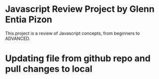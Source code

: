 # Javascript Review Project by Glenn Entia Pizon
This project is a review of Javascript concepts, from beginners to ADVANCED.


# Updating file from github repo and pull changes to local